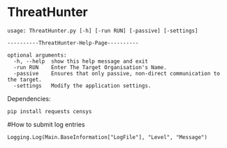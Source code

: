 # ThreatHunter
```
usage: ThreatHunter.py [-h] [-run RUN] [-passive] [-settings]

----------ThreatHunter-Help-Page----------

optional arguments:
  -h, --help  show this help message and exit
  -run RUN    Enter The Target Organisation's Name.
  -passive    Ensures that only passive, non-direct communication to the target.
  -settings   Modify the application settings.
```

Dependencies:
```
pip install requests censys
```
#How to submit log entries
```
Logging.Log(Main.BaseInformation["LogFile"], "Level", "Message")
```
